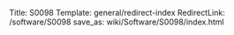Title: S0098
Template: general/redirect-index
RedirectLink: /software/S0098
save_as: wiki/Software/S0098/index.html